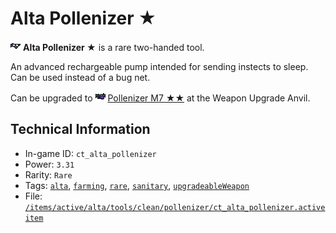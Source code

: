 # Alta Pollenizer ★

<img src="https://raw.githubusercontent.com/Ceterai/Enternia/main/items/active/alta/tools/clean/pollenizer/icon.png" alt="Alta Pollenizer ★ icon" loading="lazy" height=16px width="auto" /> **Alta Pollenizer ★** is a rare two-handed tool.

An advanced rechargeable pump intended for sending instects to sleep. Can be used instead of a bug net.

Can be upgraded to <img src="https://raw.githubusercontent.com/Ceterai/Enternia/main/items/active/alta/tools/clean/pollenizer/icon_upg.png" alt="Pollenizer M7 ★★ icon" loading="lazy" height=16px width="auto" /> [Pollenizer M7 ★★](https://ceterai.github.io/MyEnternia/Wiki/PollenizerM7) at the Weapon Upgrade Anvil.

## Technical Information

- In-game ID: `ct_alta_pollenizer`
- Power: `3.31`
- Rarity: `Rare`
- Tags: [`alta`](https://ceterai.github.io/MyEnternia/Wiki/Tags/Alta), [`farming`](https://ceterai.github.io/MyEnternia/Wiki/Tags/Farming), [`rare`](https://ceterai.github.io/MyEnternia/Wiki/Tags/Rare), [`sanitary`](https://ceterai.github.io/MyEnternia/Wiki/Tags/Sanitary), [`upgradeableWeapon`](https://ceterai.github.io/MyEnternia/Wiki/Tags/UpgradeableWeapon)
- File: [`/items/active/alta/tools/clean/pollenizer/ct_alta_pollenizer.activeitem`](https://github.com/Ceterai/Enternia/blob/main/items/active/alta/tools/clean/pollenizer/ct_alta_pollenizer.activeitem)
